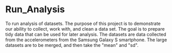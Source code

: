 # Run_Analysis
To run analysis of datasets.
The purpose of this project is to demonstrate our ability to collect, work with, and clean a data set. 
The goal is to prepare tidy data that can be used for later analysis.
The datasets are data collected from the accelerometers from the Samsung Galaxy S smartphone.
The large datasets are to be merged, and then take the "mean" and "sd".
